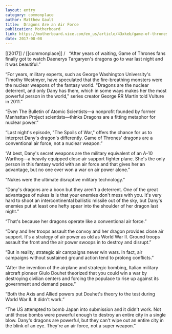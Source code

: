 ```yaml
---
layout: entry
category: commonplace
author: Matthew Gault
title:  Dragons Are an Air Force
publication: Motherboard
link: https://motherboard.vice.com/en_us/article/43xkeb/game-of-thrones-dragons-arent-nukes-theyre-an-air-force
date: 2017-08-08
---
```


[[2017]] / [[commonplace]] / 
 
“After years of waiting, Game of Thrones fans finally got to watch Daenerys Targaryen's dragons go to war last night and it was beautiful.”

“For years, military experts, such as George Washington University's Timothy Westmyer, have speculated that the fire-breathing monsters were the nuclear weapons of the fantasy world. "Dragons are the nuclear deterrent, and only Dany has them, which in some ways makes her the most powerful person in the world," series creator George RR Martin told Vulture in 2011.”

“Even The Bulletin of Atomic Scientists—a nonprofit founded by former Manhattan Project scientists—thinks Dragons are a fitting metaphor for nuclear power.”

“Last night's episode, "The Spoils of War," offers the chance for us to interpret Dany's dragon's differently. Game of Thrones' dragons are a conventional air force, not a nuclear weapon.”

“At best, Dany's secret weapons are the military equivalent of an A-10 Warthog—a heavily equipped close air support fighter plane. She's the only person in this fantasy world with an air force and that gives her an advantage, but no one ever won a war on air power alone.”

“Nukes were the ultimate disruptive military technology.”

“Dany's dragons are a boon but they aren't a deterrent. One of the great advantages of nukes is is that your enemies don't mess with you. It's very hard to shoot an intercontinental ballistic missile out of the sky, but Dany's enemies put at least one hefty spear into the shoulder of her dragon last night.”

“That's because her dragons operate like a conventional air force.”

“Dany and her troops assault the convoy and her dragon provides close air support. It's a strategy of air power as old as World War II. Ground troops assault the front and the air power swoops in to destroy and disrupt.”

“But in reality, strategic air campaigns never win wars. In fact, air campaigns without sustained ground action tend to prolong conflicts.”

“After the invention of the airplane and strategic bombing, Italian military aircraft pioneer Giulo Douhet theorized that you could win a war by destroying civilian centers and forcing the populace to rise up against its government and demand peace.”

“Both the Axis and Allied powers put Douhet's theory to the test during World War II. It didn't work.”

“The US attempted to bomb Japan into submission and it didn't work. Not until those bombs were powerful enough to destroy an entire city in a single blow. Dany's dragons are powerful, but they can't wipe out an entire city in the blink of an eye. They're an air force, not a super weapon.”

